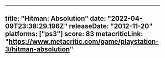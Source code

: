 
---
title: "Hitman: Absolution"
date: "2022-04-09T23:38:29.196Z"
releaseDate: "2012-11-20"
platforms: ["ps3"]
score: 83
metacriticLink: "https://www.metacritic.com/game/playstation-3/hitman-absolution"
---
